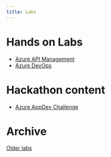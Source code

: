 ```yaml
---
title: Labs
---
```

# Hands on Labs

- [Azure API Management](https://aka.ms/apimlab)
- <a href="https://markharrison.io/labazuredevops" target="_self">Azure DevOps</a>

# Hackathon content

- <a href="https://markharrison.io/appdevchallenge" target="_self">Azure AppDev Challenge</a>

# Archive

[Older labs](https://github.com/markharrison/start)